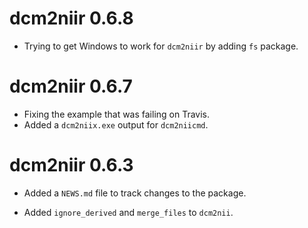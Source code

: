 # dcm2niir 0.6.8

* Trying to get Windows to work for `dcm2niir` by adding `fs` package.

# dcm2niir 0.6.7

* Fixing the example that was failing on Travis.
* Added a `dcm2niix.exe` output for `dcm2niicmd`.


# dcm2niir 0.6.3

* Added a `NEWS.md` file to track changes to the package.

- Added `ignore_derived` and `merge_files` to `dcm2nii`.